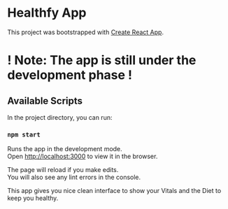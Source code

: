 # Healthfy App

This project was bootstrapped with [Create React App](https://github.com/facebook/create-react-app).

# ! Note: The app is still under the development phase !

## Available Scripts

In the project directory, you can run:

### `npm start`

Runs the app in the development mode.\
Open [http://localhost:3000](http://localhost:3000) to view it in the browser.

The page will reload if you make edits.\
You will also see any lint errors in the console.

This app gives you nice clean interface to show your Vitals and the Diet to keep you healthy.

